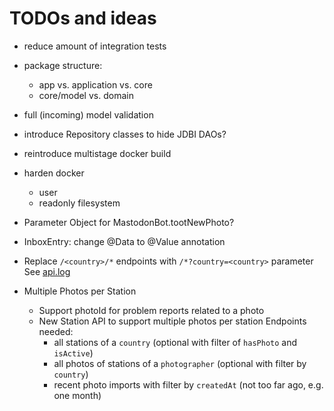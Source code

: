 # TODOs and ideas

- reduce amount of integration tests

- package structure:
  - app vs. application vs. core
  - core/model vs. domain

- full (incoming) model validation

- introduce Repository classes to hide JDBI DAOs?

- reintroduce multistage docker build

- harden docker
  - user
  - readonly filesystem

- Parameter Object for MastodonBot.tootNewPhoto?

- InboxEntry: change @Data to @Value annotation

- Replace `/<country>/*` endpoints with `/*?country=<country>` parameter
  See [api.log](api.log)

- Multiple Photos per Station
  - Support photoId for problem reports related to a photo
  - New Station API to support multiple photos per station 
    Endpoints needed:
    - all stations of a `country` (optional with filter of `hasPhoto` and `isActive`)
    - all photos of stations of a `photographer` (optional with filter by `country`)
    - recent photo imports with filter by `createdAt` (not too far ago, e.g. one month)
